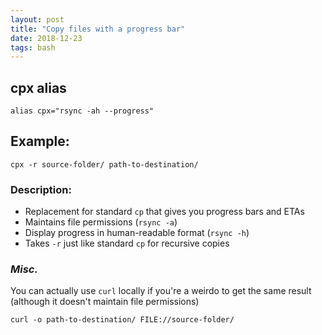 ```yaml
---
layout: post
title: "Copy files with a progress bar"
date: 2018-12-23
tags: bash
---
```


## cpx alias

```shell
alias cpx="rsync -ah --progress"
```
## Example:

```shell
cpx -r source-folder/ path-to-destination/
```

### Description: 
* Replacement for standard `cp` that gives you progress bars and ETAs
* Maintains file permissions (`rsync -a`)
* Display progress in human-readable format (`rsync -h`)
* Takes `-r` just like standard `cp` for recursive copies

### _Misc._
You can actually use `curl` locally if you're a weirdo to get the same result (although it doesn't maintain file permissions)

```shell
curl -o path-to-destination/ FILE://source-folder/
```
